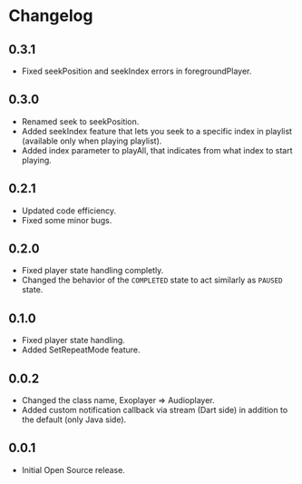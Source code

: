 # Changelog

## 0.3.1

- Fixed seekPosition and seekIndex errors in foregroundPlayer.

## 0.3.0

- Renamed seek to seekPosition.
- Added seekIndex feature that lets you seek to a specific index in playlist (available only when playing playlist).
- Added index parameter to playAll, that indicates from what index to start playing.

## 0.2.1

- Updated code efficiency.
- Fixed some minor bugs.

## 0.2.0

- Fixed player state handling completly.
- Changed the behavior of the `COMPLETED` state to act similarly as `PAUSED` state.

## 0.1.0

- Fixed player state handling.
- Added SetRepeatMode feature.

## 0.0.2

- Changed the class name, Exoplayer => Audioplayer.
- Added custom notification callback via stream (Dart side) in addition to the default (only Java side). 

## 0.0.1

- Initial Open Source release.


